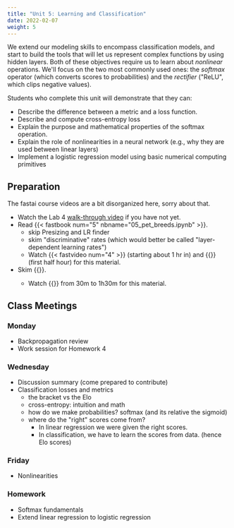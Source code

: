 ```yaml
---
title: "Unit 5: Learning and Classification"
date: 2022-02-07
weight: 5
---
```


We extend our modeling skills to encompass classification models, and start to build the tools that will let us represent complex functions by using hidden layers. Both of these objectives require us to learn about *nonlinear* operations. We'll focus on the two most commonly used ones: the *softmax* operator (which converts scores to probabilities) and the *rectifier* ("ReLU", which clips negative values).

Students who complete this unit will demonstrate that they can:

- Describe the difference between a metric and a loss function.
- Describe and compute cross-entropy loss
- Explain the purpose and mathematical properties of the softmax operation.
- Explain the role of nonlinearities in a neural network (e.g., why they are used between linear layers)
- Implement a logistic regression model using basic numerical computing primitives

<!-- - Activities
	- some variation on Learning Proportions lab? ^^bandit learning^^: how likely is each arm to give a payout? -->

## Preparation

The fastai course videos are a bit disorganized here, sorry about that.

- Watch the Lab 4 [walk-through video](https://calvincollege.sharepoint.com/:f:/s/Section_81629/EiZcXdth0VZMhjz4S_69w0oByq-i_tuvqJMm1VgDMjNtJw?e=EC58DP) if you have not yet.
- Read {{< fastbook num="5" nbname="05_pet_breeds.ipynb" >}}.
  - skip Presizing and LR finder
  - skim "discriminative" rates (which would better be called "layer-dependent learning rates")
  - Watch {{< fastvideo num="4" >}} (starting about 1 hr in) and {{<fastvideo num="6">}} (first half hour) for this material.
- Skim {{<fastbook num="6" nbname="06_multicat.ipynb">}}.
  - Watch {{<fastvideo num="6">}} from 30m to 1h30m for this material.

## Class Meetings

### Monday

- Backpropagation review
- Work session for Homework 4

### Wednesday

- Discussion summary (come prepared to contribute)
- Classification losses and metrics
  - the bracket vs the Elo
  - cross-entropy: intuition and math <!-- connect this to the `plot_top_losses` output: probs and losess -->
  - how do we make probabilities? softmax (and its relative the sigmoid)
  - where do the "right" scores come from?
    - In linear regression we were given the right scores.
    - In classification, we have to learn the scores from data. (hence Elo scores)

### Friday

- Nonlinearities

### Homework

- Softmax fundamentals
- Extend linear regression to logistic regression